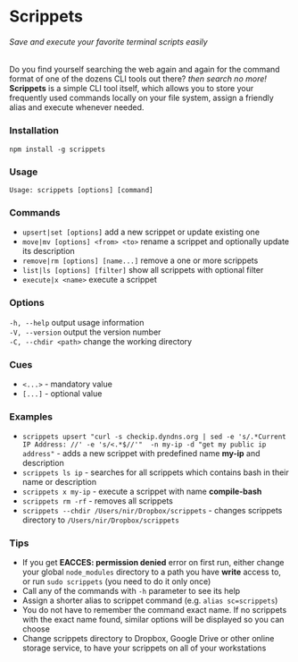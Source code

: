 # Scrippets

###### Save and execute your favorite terminal scripts easily

Do you find yourself searching the web again and again for the command format of one of the dozens 
CLI tools out there? _then search no more!_  
**Scrippets** is a simple CLI tool itself, which allows you to store your frequently used commands
locally on your file system, assign a friendly alias and execute whenever needed.

### Installation
`npm install -g scrippets`

### Usage
`Usage: scrippets [options] [command]`

### Commands
* `upsert|set [options]`         add a new scrippet or update existing one  
* `move|mv [options] <from> <to>`      rename a scrippet and optionally update its description
* `remove|rm [options] [name...]`  remove a one or more scrippets  
* `list|ls [options] [filter]`   show all scrippets with optional filter  
* `execute|x <name>`              execute a scrippet

### Options
`-h, --help`          output usage information  
`-V, --version`       output the version number  
`-C, --chdir <path>`  change the working directory  

### Cues
* `<...>` - mandatory value
* `[...]` - optional value

### Examples
* `scrippets upsert "curl -s checkip.dyndns.org | sed -e 's/.*Current IP Address: //' -e 's/<.*$//'" 
  -n my-ip -d "get my public ip address"` - adds a new scrippet
  with predefined name **my-ip** and description
* `scrippets ls ip` - searches for all scrippets which contains bash in their name or description
* `scrippets x my-ip` - execute a scrippet with name **compile-bash**
* `scrippets rm -rf` - removes all scrippets
* `scrippets --chdir /Users/nir/Dropbox/scrippets` - changes scrippets directory to `/Users/nir/Dropbox/scrippets`

### Tips
* If you get **EACCES: permission denied** error on first run, either change your global `node_modules` directory
to a path you have **write** access to, or run `sudo scrippets` (you need to do it only once)
* Call any of the commands with `-h` parameter to see its help
* Assign a shorter alias to scrippet command (e.g. `alias sc=scrippets`)
* You do not have to remember the command exact name. If no scrippets with the exact name found, similar options
will be displayed so you can choose
* Change scrippets directory to Dropbox, Google Drive or other online storage service, to have your scrippets on all 
of your workstations